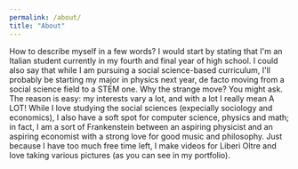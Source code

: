 ```yaml
---
permalink: /about/
title: "About"
---
```


How to describe myself in a few words?
I would start by stating that I'm an Italian student currently in my fourth and final year of high school.
I could also say that while I am pursuing a social science-based curriculum, I'll probably be starting my major in physics next year, de facto moving from a social science field to a STEM one.
Why the strange move? You might ask.
The reason is easy: my interests vary a lot, and with a lot I really mean A LOT!
While I love studying the social sciences (expecially sociology and economics), I also have a soft spot for computer science, physics and math; in fact, I am a sort of Frankenstein between an aspiring physicist and an aspiring economist with a strong love for good music and philosophy.
Just because I have too much free time left, I make videos for Liberi Oltre and love taking various pictures (as you can see in my portfolio).